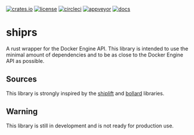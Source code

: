 [![crates.io](https://img.shields.io/crates/v/shiprs.svg)](https://crates.io/crates/shiprs)
[![license](https://img.shields.io/badge/License-MIT-blue.svg)](https://opensource.org/licenses/MIT)
[![circleci](https://circleci.com/gh/thibault-cne/shiprs.svg?style=shield)](https://circleci.com/gh/thibault-cne/shiprs)
[![appveyor](https://ci.appveyor.com/api/projects/status/82p07asa7l0gv3t0?svg=true)](https://ci.appveyor.com/project/thibault-cne/shiprs)
[![docs](https://docs.rs/shiprs/badge.svg)](https://docs.rs/shiprs/)

# shiprs

A rust wrapper for the Docker Engine API. This library is intended to use the minimal amount of dependencies and to be as close to the Docker Engine API as possible.

## Sources

This library is strongly inspired by the [shiplift](https://github.com/softprops/shiplift) and [bollard](https://github.com/fussybeaver/bollard/tree/master) libraries.

## Warning

This library is still in development and is not ready for production use.
